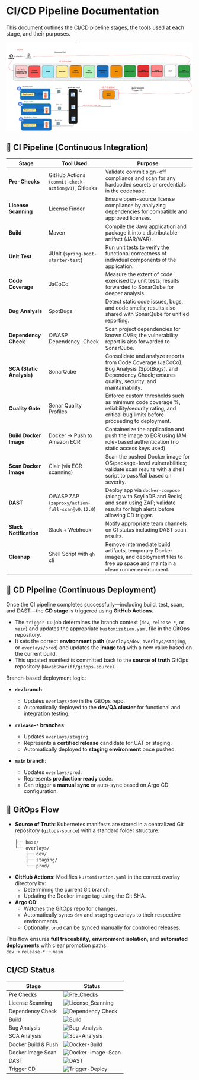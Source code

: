 # CI/CD Pipeline Documentation

This document outlines the CI/CD pipeline stages, the tools used at each stage, and their purposes.


![](./images/CI-CD.png)


## 📁 CI Pipeline (Continuous Integration)

| Stage             | Tool Used                                                 | Purpose                                                                                                                                           |
|------------------|-----------------------------------------------------------|---------------------------------------------------------------------------------------------------------------------------------------------------|
| **Pre-Checks**    | GitHub Actions (`commit-check-action@v1`), Gitleaks       | Validate commit sign-off compliance and scan for any hardcoded secrets or credentials in the codebase.                                            |
| **License Scanning** | License Finder                                         | Ensure open-source license compliance by analyzing dependencies for compatible and approved licenses.                                             |
| **Build**         | Maven                                                     | Compile the Java application and package it into a distributable artifact (JAR/WAR).                                                              |
| **Unit Test**     | JUnit (`spring-boot-starter-test`)                        | Run unit tests to verify the functional correctness of individual components of the application.                                                  |
| **Code Coverage** | JaCoCo                                                    | Measure the extent of code exercised by unit tests; results forwarded to SonarQube for deeper analysis.                                          |
| **Bug Analysis**  | SpotBugs                                                  | Detect static code issues, bugs, and code smells; results also shared with SonarQube for unified reporting.                                      |
| **Dependency Check** | OWASP Dependency-Check                                | Scan project dependencies for known CVEs; the vulnerability report is also forwarded to SonarQube.                                               |
| **SCA (Static Analysis)** | SonarQube                                       | Consolidate and analyze reports from Code Coverage (JaCoCo), Bug Analysis (SpotBugs), and Dependency Check; ensures quality, security, and maintainability. |
| **Quality Gate**  | Sonar Quality Profiles                                    | Enforce custom thresholds such as minimum code coverage %, reliability/security rating, and critical bug limits before proceeding to deployment. |
| **Build Docker Image** | Docker → Push to Amazon ECR                         | Containerize the application and push the image to ECR using IAM role-based authentication (no static access keys used).                          |
| **Scan Docker Image** | Clair (via ECR scanning)                             | Scan the pushed Docker image for OS/package-level vulnerabilities; validate scan results with a shell script to pass/fail based on severity.     |
| **DAST**          | OWASP ZAP (`zaproxy/action-full-scan@v0.12.0`)            | Deploy app via `docker-compose` (along with ScyllaDB and Redis) and scan using ZAP; validate results for high alerts before allowing CD trigger. |
| **Slack Notification** | Slack + Webhook                                    | Notify appropriate team channels on CI status including DAST scan results.                                                                       |
| **Cleanup**       | Shell Script with `gh` cli                            | Remove intermediate build artifacts, temporary Docker images, and deployment files to free up space and maintain a clean runner environment.      |

## 🚀 CD Pipeline (Continuous Deployment)

Once the CI pipeline completes successfully—including build, test, scan, and DAST—the **CD stage** is triggered using **GitHub Actions**.

- The `trigger-CD` job determines the branch context (`dev`, `release-*`, or `main`) and updates the appropriate `kustomization.yaml` file in the GitOps repository.
- It sets the correct **environment path** (`overlays/dev`, `overlays/staging`, or `overlays/prod`) and updates the **image tag** with a new value based on the current build.
- This updated manifest is committed back to the **source of truth** GitOps repository (`NavabShariff/gitops-source`).

Branch-based deployment logic:

- **`dev` branch**:
  - Updates `overlays/dev` in the GitOps repo.
  - Automatically deployed to the **dev/QA cluster** for functional and integration testing.
  
- **`release-*` branches**:
  - Updates `overlays/staging`.
  - Represents a **certified release** candidate for UAT or staging.
  - Automatically deployed to **staging environment** once pushed.

- **`main` branch**:
  - Updates `overlays/prod`.
  - Represents **production-ready** code.
  - Can trigger a **manual sync** or auto-sync based on Argo CD configuration.


## 🔄 GitOps Flow

- **Source of Truth**: Kubernetes manifests are stored in a centralized Git repository (`gitops-source`) with a standard folder structure:
  ```
  ├── base/
  └── overlays/
      ├── dev/
      ├── staging/
      └── prod/
  ```
- **GitHub Actions**: Modifies `kustomization.yaml` in the correct overlay directory by:
  - Determining the current Git branch.
  - Updating the Docker image tag using the Git SHA.
- **Argo CD**:
  - Watches the GitOps repo for changes.
  - Automatically syncs `dev` and `staging` overlays to their respective environments.
  - Optionally, `prod` can be synced manually for controlled releases.

This flow ensures **full traceability**, **environment isolation**, and **automated deployments** with clear promotion paths:  
`dev` ➝ `release-*` ➝ `main`

## CI/CD Status


| Stage                | Status                                                                                  |
|----------------------|------------------------------------------------------------------------------------------|
| Pre Checks           | ![Pre_Checks](https://github.com/NavabShariff/ci-cd/actions/workflows/actions.yml/badge.svg?label=pre_checks) |
| License Scanning     | ![License_Scanning](https://github.com/NavabShariff/ci-cd/actions/workflows/actions.yml/badge.svg?label=license-scanning) |
| Dependency Check     | ![Dependency Check](https://github.com/NavabShariff/ci-cd/actions/workflows/actions.yml/badge.svg?label=dependency-check) |
| Build                | ![Build](https://github.com/NavabShariff/ci-cd/actions/workflows/actions.yml/badge.svg?label=build) |
| Bug Analysis         | ![Bug-Analysis](https://github.com/NavabShariff/ci-cd/actions/workflows/actions.yml/badge.svg?label=bug-analysis) |
| SCA Analysis         | ![Sca-Analysis](https://github.com/NavabShariff/ci-cd/actions/workflows/actions.yml/badge.svg?label=sca-analysis) |
| Docker Build & Push  | ![Docker-Build](https://github.com/NavabShariff/ci-cd/actions/workflows/actions.yml/badge.svg?label=docker-build-push) |
| Docker Image Scan    | ![Docker-Image-Scan](https://github.com/NavabShariff/ci-cd/actions/workflows/actions.yml/badge.svg?label=docker-image-scan) |
| DAST                 | ![DAST](https://github.com/NavabShariff/ci-cd/actions/workflows/actions.yml/badge.svg?label=dast) |
| Trigger CD           | ![Trigger-Deploy](https://github.com/NavabShariff/ci-cd/actions/workflows/actions.yml/badge.svg?label=trigger-CD) |
